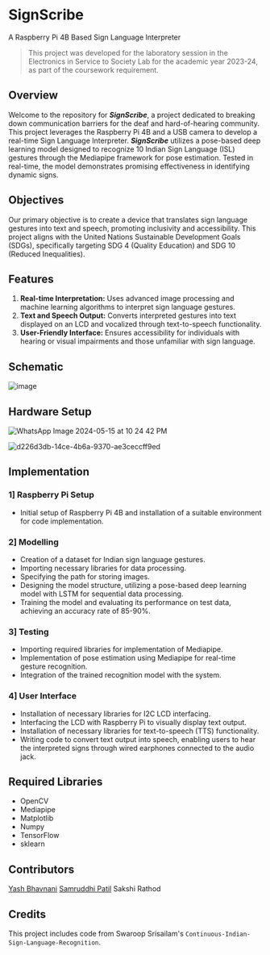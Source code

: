 # SignScribe
A Raspberry Pi 4B Based Sign Language Interpreter

> This project was developed for the laboratory session in the Electronics in Service to Society Lab for the academic year 2023-24, as part of the coursework requirement.

## Overview
Welcome to the repository for ***SignScribe***, a project dedicated to breaking down communication barriers for the deaf and hard-of-hearing community. This project leverages the Raspberry Pi 4B and a USB camera to develop a real-time Sign Language Interpreter. ***SignScribe*** utilizes a pose-based deep learning model designed to recognize 10 Indian Sign Language (ISL) gestures through the Mediapipe framework for pose estimation. Tested in real-time, the model demonstrates promising effectiveness in identifying dynamic signs.



## Objectives
Our primary objective is to create a device that translates sign language gestures into text and speech, promoting inclusivity and accessibility. This project aligns with the United Nations Sustainable Development Goals (SDGs), specifically targeting SDG 4 (Quality Education) and SDG 10 (Reduced Inequalities).

## Features
1. **Real-time Interpretation:** Uses advanced image processing and machine learning algorithms to interpret sign language gestures.
2. **Text and Speech Output:** Converts interpreted gestures into text displayed on an LCD and vocalized through text-to-speech functionality.
3. **User-Friendly Interface:** Ensures accessibility for individuals with hearing or visual impairments and those unfamiliar with sign language.


## Schematic
![image](https://github.com/bazingamofos/SignScribe/assets/69231405/0f55ea17-704f-4c3f-b0aa-a775d13f491f)

## Hardware Setup
![WhatsApp Image 2024-05-15 at 10 24 42 PM](https://github.com/bazingamofos/SignScribe/assets/69231405/de812f2f-13f5-4c92-aa18-41be5733430d)

![d226d3db-14ce-4b6a-9370-ae3ceccff9ed](https://github.com/bazingamofos/SignScribe/assets/69231405/96039f51-bbc5-493a-bb21-d02807a3b05c)

## Implementation

### 1] Raspberry Pi Setup
* Initial setup of Raspberry Pi 4B and installation of a suitable environment for code implementation.

### 2] Modelling
* Creation of a dataset for Indian sign language gestures.
* Importing necessary libraries for data processing.
* Specifying the path for storing images.
* Designing the model structure, utilizing a pose-based deep learning model with LSTM for sequential data processing.
* Training the model and evaluating its performance on test data, achieving an accuracy rate of 85-90%.

### 3] Testing
* Importing required libraries for implementation of Mediapipe.
* Implementation of pose estimation using Mediapipe for real-time gesture recognition.
* Integration of the trained recognition model with the system.

### 4] User Interface
* Installation of necessary libraries for I2C LCD interfacing.
* Interfacing the LCD with Raspberry Pi to visually display text output.
* Installation of necessary libraries for text-to-speech (TTS) functionality.
* Writing code to convert text output into speech, enabling users to hear the interpreted signs through wired earphones connected to the audio jack.

## Required Libraries
* OpenCV
* Mediapipe
* Matplotlib
* Numpy
* TensorFlow
* sklearn

## Contributors
[Yash Bhavnani](https://github.com/yashbhavnani)
[Samruddhi Patil](https://github.com/Samruddhi248)
Sakshi Rathod

## Credits 
This project includes code from Swaroop Srisailam's `Continuous-Indian-Sign-Language-Recognition`.


